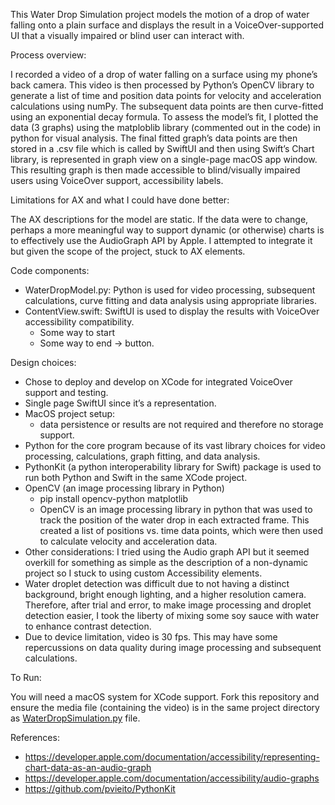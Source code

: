 This Water Drop Simulation project models the motion of a drop of water falling onto a plain surface and displays the result in a VoiceOver-supported UI that a visually impaired or blind user can interact with.


Process overview:  

I recorded a video of a drop of water falling on a surface using my phone’s back camera. 
This video is then processed by Python’s OpenCV library to generate a list of time and position data points for velocity and acceleration calculations using numPy.
The subsequent data points are then curve-fitted using an exponential decay formula.
To assess the model’s fit, I plotted the data (3 graphs) using the matploblib library (commented out in the code) in python for visual analysis. 
The final fitted graph’s data points are then stored in a .csv file which is called by SwiftUI and then using Swift’s Chart library, is represented in graph view on a single-page macOS app window. This resulting graph is then made accessible to blind/visually impaired users using VoiceOver support, accessibility labels.


Limitations for AX and what I could have done better:

The AX descriptions for the model are static. If the data were to change, perhaps a more meaningful way to support dynamic (or otherwise) charts is to effectively use the AudioGraph API by Apple. I attempted to integrate it but given the scope of the project, stuck to AX elements.


Code components:

- WaterDropModel.py: Python is used for video processing, subsequent calculations, curve fitting and data analysis using appropriate libraries.
- ContentView.swift: SwiftUI is used to display the results with VoiceOver accessibility compatibility.
    - Some way to start
    - Some way to end → button.


Design choices:

- Chose to deploy and develop on XCode for integrated VoiceOver support and testing.
- Single page SwiftUI since it’s a representation.
- MacOS project setup:
    - data persistence or results are not required and therefore no storage support.
- Python for the core program because of its vast library choices for video processing, calculations, graph fitting, and data analysis.
- PythonKit (a python interoperability library for Swift) package is used to run both Python and Swift in the same XCode project.
- OpenCV (an image processing library in Python)
    - pip install opencv-python matplotlib
    - OpenCV is an image processing library in python that was used to track the position of the water drop in each extracted frame. This created a list of positions vs. time data points, which were then used to calculate velocity and acceleration data.
- Other considerations: I tried using the Audio graph API but it seemed overkill for something as simple as the description of a non-dynamic project so I stuck to using custom Accessibility elements.
- Water droplet detection was difficult due to not having a distinct background, bright enough lighting, and a higher resolution camera. Therefore, after trial and error, to make image processing and droplet detection easier, I took the liberty of mixing some soy sauce with water to enhance contrast detection.
- Due to device limitation, video is 30 fps. This may have some repercussions on data quality during image processing and subsequent calculations.


To Run:

You will need a macOS system for XCode support. Fork this repository and ensure the media file (containing the video) is in the same project directory as [WaterDropSimulation.py](http://WaterDropSimulation.py) file.


References:

- https://developer.apple.com/documentation/accessibility/representing-chart-data-as-an-audio-graph
- https://developer.apple.com/documentation/accessibility/audio-graphs
- https://github.com/pvieito/PythonKit
